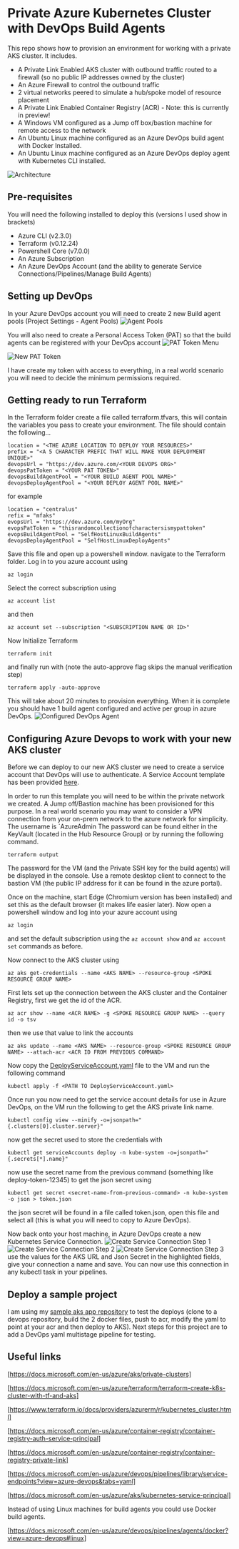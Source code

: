 # Private Azure Kubernetes Cluster with DevOps Build Agents

This repo shows how to provision an environment for working with a private AKS cluster.
It includes.
- A Private Link Enabled AKS cluster with outbound traffic routed to a firewall (so no public IP addresses owned by the cluster)
- An Azure Firewall to control the outbound traffic
- 2 virtual networks peered to simulate a hub/spoke model of resource placement
- A Private Link Enabled Container Registry (ACR) - Note: this is currently in preview!
- A Windows VM configured as a Jump off box/bastion machine for remote access to the network
- An Ubuntu Linux machine configured as an Azure DevOps build agent with Docker Installed.
- An Ubuntu Linux machine configured as an Azure DevOps deploy agent with Kubernetes CLI installed.

![Architecture](/images/Architecture.png "Architecture")

## Pre-requisites

You will need the following installed to deploy this (versions I used show in brackets)
- Azure CLI (v2.3.0)
- Terraform (v0.12.24)
- Powershell Core (v7.0.0)
- An Azure Subscription
- An Azure DevOps Account (and the ability to generate Service Connections/Pipelines/Manage Build Agents)

## Setting up DevOps

In your Azure DevOps account you will need to create 2 new Build agent pools (Project Settings - Agent Pools)
![Agent Pools](/images/DevOps%20Build%20Agent.png "Agent Pools")

You will also need to create a Personal Access Token (PAT) so that the build agents can be registered with your DevOps account
![PAT Token Menu](/images/PAT%20Token%20Menu.png "PAT Token Menu")

![New PAT Token](/images/PAT%20Token%20-%20New%20Token.png "New PAT Token")

I have create my token with access to everything, in a real world scenario you will need to decide the minimum permissions required.

## Getting ready to run Terraform

In the Terraform folder create a file called terraform.tfvars, this will contain the variables you pass to create your environment.
The file should contain the following...

    location = "<THE AZURE LOCATION TO DEPLOY YOUR RESOURCES>"
    prefix = "<A 5 CHARACTER PREFIC THAT WILL MAKE YOUR DEPLOYMENT UNIQUE>"
    devopsUrl = "https://dev.azure.com/<YOUR DEVOPS ORG>"
    devopsPatToken = "<YOUR PAT TOKEN>"
    devopsBuildAgentPool = "<YOUR BUILD AGENT POOL NAME>"
    devopsDeployAgentPool = "<YOUR DEPLOY AGENT POOL NAME>"

for example

    location = "centralus"
    refix = "mfaks"
    evopsUrl = "https://dev.azure.com/myOrg"
    evopsPatToken = "thisrandomcollectionofcharactersismypattoken"
    evopsBuildAgentPool = "SelfHostLinuxBuildAgents"
    devopsDeployAgentPool = "SelfHostLinuxDeployAgents"

Save this file and open up a powershell window.
navigate to the Terraform folder.
Log in to you azure account using 

    az login
Select the correct subscription using

    az account list
and then 

    az account set --subscription "<SUBSCRIPTION NAME OR ID>"

Now Initialize Terraform

    terraform init

and finally run with (note the auto-approve flag skips the manual verification step)

    terraform apply -auto-approve

This will take about 20 minutes to provision everything.
When it is complete you should have 1 build agent configured and active per group in azure DevOps.
![Configured DevOps Agent](/images/DevOpsConfiguredAgent.png "Configured DevOps Agent")

## Configuring Azure Devops to work with your new AKS cluster

Before we can deploy to our new AKS cluster we need to create a service account that DevOps will use to authenticate.  A Service Account template has been provided [here](/AKS/DeployServiceAccount.yaml).

In order to run this template you will need to be within the private network we created.  A Jump off/Bastion machine has been provisioned for this purpose.  In a real world scenario you may want to consider a VPN connection from your on-prem network to the azure network for simplicity.
The username is `AzureAdmin
The password can be found either in the KeyVault (located in the Hub Resource Group) or by running the following command.

    terraform output

The password for the VM (and the Private SSH key for the build agents) will be displayed in the console.  Use a remote desktop client to connect to the bastion VM (the public IP address for it can be found in the azure portal).

Once on the machine, start Edge (Chromium version has been installed) and set this as the default browser (it makes life easier later).
Now open a powershell window and log into your azure account using

    az login

and set the default subscription using the `az account show` and `az account set` commands as before.

Now connect to the AKS cluster using 

    az aks get-credentials --name <AKS NAME> --resource-group <SPOKE RESOURCE GROUP NAME>

First lets set up the connection between the AKS cluster and the Container Registry, first we get the id of the ACR.

    az acr show --name <ACR NAME> -g <SPOKE RESOURCE GROUP NAME> --query id -o tsv

then we use that value to link the accounts

    az aks update --name <AKS NAME> --resource-group <SPOKE RESOURCE GROUP NAME> --attach-acr <ACR ID FROM PREVIOUS COMMAND>

Now copy the [DeployServiceAccount.yaml](/AKS/DeployServiceAccount.yaml) file to the VM and run the following command

    kubectl apply -f <PATH TO DeployServiceAccount.yaml>

Once run you now need to get the service account details for use in Azure DevOps, on the VM run the following to get the AKS private link name.

    kubectl config view --minify -o=jsonpath="{.clusters[0].cluster.server}"

now get the secret used to store the credentials with

    kubectl get serviceAccounts deploy -n kube-system -o=jsonpath="{.secrets[*].name}"

now use the secret name from the previous command (something like deploy-token-12345) to get the json secret using 

    kubectl get secret <secret-name-from-previous-command> -n kube-system -o json > token.json

the json secret will be found in a file called token.json, open this file and select all (this is what you will need to copy to Azure DevOps).

Now back onto your host machine, in Azure DevOps create a new Kubernetes Service Connection.
![Create Service Connection Step 1](/images/CreateServiceConnectionStep1.png "Create Service Connection Step 1")
![Create Service Connection Step 2](/images/CreateServiceConnectionStep2.png "Create Service Connection Step 2")
![Create Service Connection Step 3](/images/CreateServiceConnectionStep3.png "Create Service Connection Step 3")
use the values for the AKS URL and Json Secret in the highlighted fields, give your connection a name and save.  You can now use this connection in any kubectl task in your pipelines.

## Deploy a sample project

I am using my [sample aks app repository](https://github.com/fortunkam/simpleaksapp) to test the deploys (clone to a devops repository, build the 2 docker files, push to acr, modify the yaml to point at your acr and then deploy to AKS).  Next steps for this project are to add a DevOps yaml multistage pipeline for testing.


## Useful links
[https://docs.microsoft.com/en-us/azure/aks/private-clusters]

[https://docs.microsoft.com/en-us/azure/terraform/terraform-create-k8s-cluster-with-tf-and-aks]

[https://www.terraform.io/docs/providers/azurerm/r/kubernetes_cluster.html]

[https://docs.microsoft.com/en-us/azure/container-registry/container-registry-auth-service-principal]

[https://docs.microsoft.com/en-us/azure/container-registry/container-registry-private-link]

[https://docs.microsoft.com/en-us/azure/devops/pipelines/library/service-endpoints?view=azure-devops&tabs=yaml]

[https://docs.microsoft.com/en-us/azure/aks/kubernetes-service-principal]

Instead of using Linux machines for build agents you could use Docker build agents.

[https://docs.microsoft.com/en-us/azure/devops/pipelines/agents/docker?view=azure-devops#linux]
